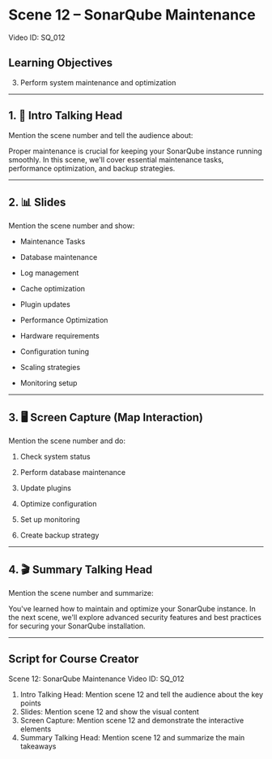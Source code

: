 # Scene 12 – SonarQube Maintenance
Video ID: SQ_012

## Learning Objectives
3. Perform system maintenance and optimization

---

## 1. 🎥 Intro Talking Head
Mention the scene number and tell the audience about:

Proper maintenance is crucial for keeping your SonarQube instance running smoothly. In this scene, we'll cover essential maintenance tasks, performance optimization, and backup strategies.

---

## 2. 📊 Slides
Mention the scene number and show:

- Maintenance Tasks

- Database maintenance

- Log management

- Cache optimization

- Plugin updates

- Performance Optimization

- Hardware requirements

- Configuration tuning

- Scaling strategies

- Monitoring setup

---

## 3. 🖥️ Screen Capture (Map Interaction)
Mention the scene number and do:

1. Check system status

2. Perform database maintenance

3. Update plugins

4. Optimize configuration

5. Set up monitoring

6. Create backup strategy

---

## 4. 🎬 Summary Talking Head
Mention the scene number and summarize:

You've learned how to maintain and optimize your SonarQube instance. In the next scene, we'll explore advanced security features and best practices for securing your SonarQube installation.

---

## Script for Course Creator
Scene 12: SonarQube Maintenance
Video ID: SQ_012

1. Intro Talking Head: Mention scene 12 and tell the audience about the key points
2. Slides: Mention scene 12 and show the visual content
3. Screen Capture: Mention scene 12 and demonstrate the interactive elements
4. Summary Talking Head: Mention scene 12 and summarize the main takeaways
